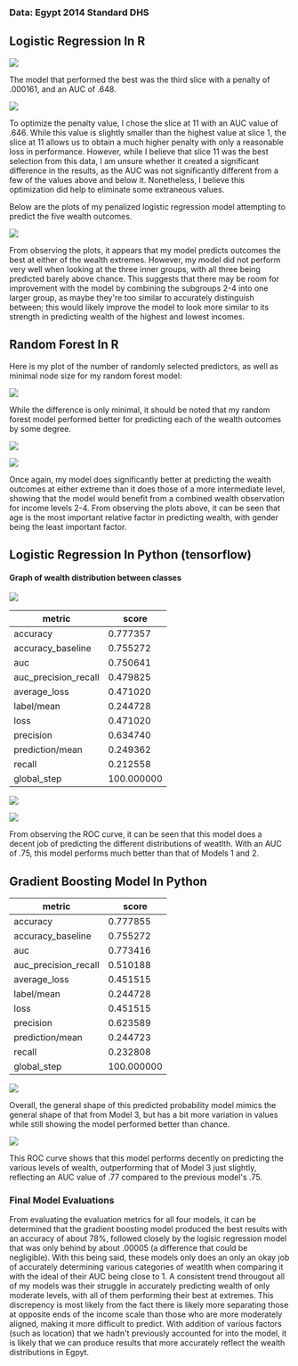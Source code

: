 

### Data: Egypt 2014 Standard DHS


## Logistic Regression In R

![](top_models.png)

The model that performed the best was the third slice with a penalty of .000161, and an AUC of .648.


![](lr_plot.png)

To optimize the penalty value, I chose the slice at 11 with an AUC value of .646. While this value is slightly smaller than the highest value at slice 1, the slice at 11 allows us to obtain a much higher penalty with only a reasonable loss in performance. 
However, while I believe that slice 11 was the best selection from this data, I am unsure whether it created a significant difference in the results, as the AUC was not significantly different from a few of the values above and below it. Nonetheless, I believe this optimization did help to eliminate some extraneous values.

Below are the plots of my penalized logistic regression model attempting to predict the five wealth outcomes.

![](lr_auc.png)


From observing the plots, it appears that my model predicts outcomes the best at either of the wealth extremes. However, my model did not perform very well when looking at the three inner groups, with all three being predicted barely above chance. This suggests that there may be room for improvement with the model by combining the subgroups 2-4 into one larger group, as maybe they're too similar to accurately distinguish between; this would likely improve the model to look more similar to its strength in predicting wealth of the highest and lowest incomes. 

## Random Forest In R

Here is my plot of the number of randomly selected predictors, as well as minimal node size for my random forest model:

![](rf_res.png)

While the difference is only minimal, it should be noted that my random forest model performed better for predicting each of the wealth outcomes by some degree.

![](rf_auc.png)

![](last_rf_fit.png)

Once again, my model does significantly better at predicting the wealth outcomes at either extreme than it does those of a more intermediate level, showing that the model would benefit from a combined wealth observation for income levels 2-4. From observing the plots above, it can be seen that age is the most important relative factor in predicting wealth, with gender being the least important factor.


## Logistic Regression In Python (tensorflow)
    
 #### Graph of wealth distribution between classes
    
   ![](wealth_dist.png)
    

| metric   | score |
| ----------- | ----------- |
| accuracy      |   0.777357 |
| accuracy_baseline   |  0.755272 |
| auc                  |   0.750641 |
| auc_precision_recall   |   0.479825 |
| average_loss           |   0.471020 |
| label/mean             |   0.244728 |
| loss                   |   0.471020 |
| precision              |   0.634740 |
| prediction/mean       |    0.249362 |
| recall              |      0.212558 |
| global_step          |   100.000000 |


![](log_reg_pp.png)


![](roc1.png)


From observing the ROC curve, it can be seen that this model does a decent job of predicting the different distributions of weatlth. With an AUC of .75, this model performs much better than that of Models 1 and 2.



## Gradient Boosting Model In Python

| metric   | score |
| ----------- | ----------- |
| accuracy    |    0.777855 |
| accuracy_baseline |    0.755272 |
| auc                |     0.773416 |
| auc_precision_recall  |    0.510188 |
| average_loss |      0.451515 |
| label/mean |         0.244728 |
| loss |         0.451515 |
| precision |        0.623589 |
| prediction/mean |        0.244723 |
| recall |        0.232808 |
| global_step |      100.000000 |


![](boostedtree_pp.png)

Overall, the general shape of this predicted probability model mimics the general shape of that from Model 3, but has a bit more variation in values while still showing the model performed better than chance. 

![](roc2.png)

This ROC curve shows that this model performs decently on predicting the various levels of wealth, outperforming that of Model 3 just slightly, reflecting an AUC value of .77 compared to the previous model's .75. 


### Final Model Evaluations

From evaluating the evaluation metrics for all four models, it can be determined that the gradient boosting model produced the best results with an accuracy of about 78%, followed closely by the logisic regression model that was only behind by about .00005 (a difference that could be negligible). With this being said, these models only does an only an okay job of accurately determining various categories of weatlth when comparing it with the ideal of their AUC being close to 1. A consistent trend througout all of my models was their struggle in accurately predicting wealth of only moderate levels, with all of them performing their best at extremes. This discrepency is most likely from the fact there is likely more separating those at opposite ends of the income scale than those who are more moderately aligned, making it more difficult to predict. With addition of various factors (such as location) that we hadn't previously accounted for into the model, it is likely that we can produce results that more accurately reflect the wealth distributions in Egpyt.

